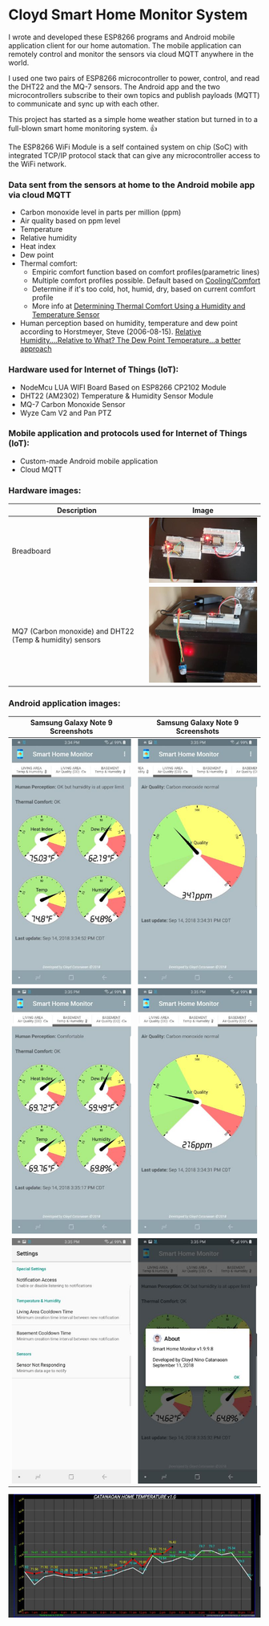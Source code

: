 # Cloyd Smart Home Monitor System
I wrote and developed these ESP8266 programs and Android mobile application client for our home automation. The mobile application can remotely control and monitor the sensors via cloud MQTT anywhere in the world. 

I used one two pairs of ESP8266 microcontroller to power, control, and read the DHT22 and the MQ-7 sensors. The Android app and the two microcontrollers subscribe to their own topics and publish payloads (MQTT) to communicate and sync up with each other.

This project has started as a simple home weather station but turned in to a full-blown smart home monitoring system. :+1:

The ESP8266 WiFi Module is a self contained system on chip (SoC) with integrated TCP/IP protocol stack that can give any microcontroller access to the WiFi network.

### Data sent from the sensors at home to the Android mobile app via cloud MQTT
- Carbon monoxide level in parts per million (ppm)
- Air quality based on ppm level
- Temperature
- Relative humidity
- Heat index
- Dew point
- Thermal comfort:
  - Empiric comfort function based on comfort profiles(parametric lines)
  - Multiple comfort profiles possible. Default based on [Cooling/Comfort](https://c03.apogee.net/contentplayer/?coursetype=ces&utilityid=duquesnelight&id=1347)
  - Determine if it's too cold, hot, humid, dry, based on current comfort profile
  - More info at [Determining Thermal Comfort Using a Humidity and Temperature Sensor](https://www.azosensors.com/article.aspx?ArticleID=487)
- Human perception based on humidity, temperature and dew point according to Horstmeyer, Steve (2006-08-15). [Relative Humidity....Relative to What? The Dew Point Temperature...a better approach](http://www.shorstmeyer.com/wxfaqs/humidity/humidity.html)

### Hardware used for Internet of Things (IoT):
* NodeMcu LUA WIFI Board Based on ESP8266 CP2102 Module
* DHT22 (AM2302) Temperature & Humidity Sensor Module
* MQ-7 Carbon Monoxide Sensor
* Wyze Cam V2 and Pan PTZ

### Mobile application and protocols used for Internet of Things (IoT):
- Custom-made Android mobile application
- Cloud MQTT

### Hardware images:
Description | Image
--------|------
Breadboard | ![Image 2](Images/2.jpg) 
MQ7 (Carbon monoxide) and DHT22 (Temp & humidity) sensors | ![Image 3](Images/3.jpg)

### Android application images:

Samsung Galaxy Note 9 Screenshots | Samsung Galaxy Note 9 Screenshots
--------|------
![Image 4](Images/4.jpg) | ![Image 5](Images/5.jpg) 
![Image 6](Images/6.jpg) | ![Image 7](Images/7.jpg) 
![Image 8](Images/8.jpg) | ![Image 9](Images/9.jpg) 

![Image 10](Images/10.jpg)